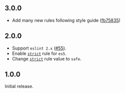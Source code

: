 ## 3.0.0

* Add many new rules following style guide ([fb75835](https://github.com/ymaps/codestyle/commit/fb75835aeaaccd6951645d3754a55899fccb3ba9))

## 2.0.0

* Support `eslint 2.x` ([#55](https://github.com/ymaps/codestyle/pull/55)).
* Enable [`strict`][strict] rule for `es5`.
* Change [`strict`][strict] rule value to `safe`.

## 1.0.0

Initial release.

[strict]: http://eslint.org/docs/rules/strict
